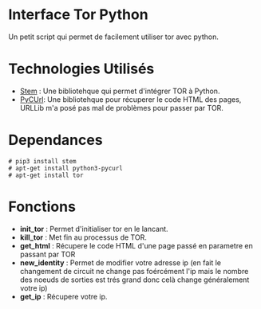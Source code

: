 # Interface Tor Python

Un petit script qui permet de facilement utiliser tor avec python.

# Technologies Utilisés

* [Stem](https://stem.torproject.org/) : Une bibliotehque qui permet d'intégrer TOR à Python.
* [PyCUrl](http://pycurl.io/): Une bibliotehque pour récuperer le code HTML des pages, URLLib m'a posé pas mal de problèmes pour passer par TOR.

# Dependances

``` 
# pip3 install stem
# apt-get install python3-pycurl
# apt-get install tor
```

# Fonctions


* **init_tor** : Permet d'initialiser tor en le lancant.
* **kill_tor** : Met fin au processus de TOR.
* **get_html** : Récupere le code HTML d'une page passé en parametre en passant par TOR
* **new_identity** : Permet de modifier votre adresse ip (en fait le changement de circuit ne change pas foércément
                        l'ip mais le nombre des noeuds de sorties est trés grand donc celà change généralement votre ip)
* **get_ip**   : Récupere votre ip.